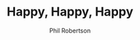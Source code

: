 --- 
title: Happy, Happy, Happy 
layout: default 
author: Phil Robertson
categories: book 
link: http://www.amazon.com/Happy-Life-Legacy-Duck-Commander-ebook/dp/B009UVMGMA/ref=sr_1_1?ie=UTF8&qid=1383931044&sr=8-1&keywords=happy+happy
image: http://ecx.images-amazon.com/images/I/61l2mIwL3UL._SL160_PIsitb-sticker-arrow-dp,TopRight,12,-18_SH30_OU01_AA160_.jpg
---